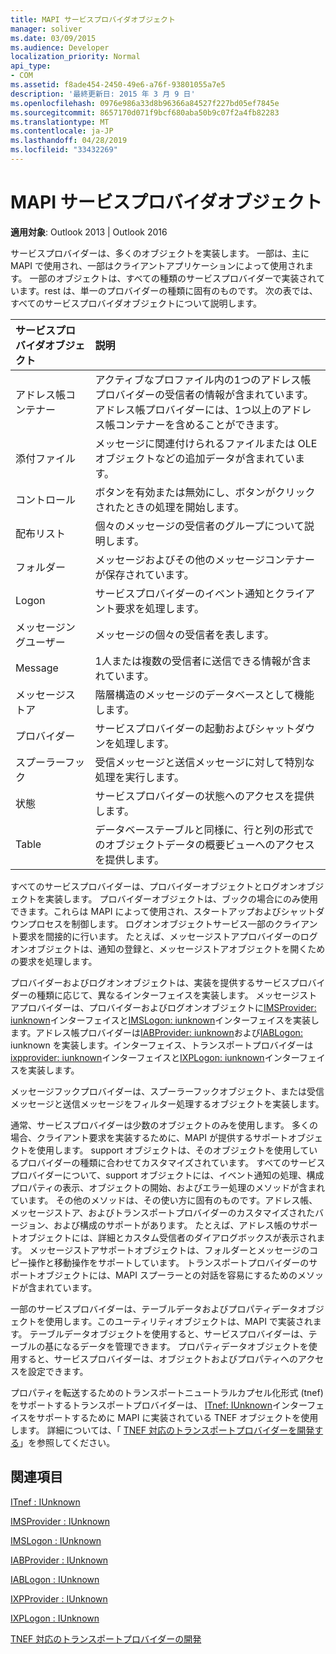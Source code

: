 ```yaml
---
title: MAPI サービスプロバイダオブジェクト
manager: soliver
ms.date: 03/09/2015
ms.audience: Developer
localization_priority: Normal
api_type:
- COM
ms.assetid: f8ade454-2450-49e6-a76f-93801055a7e5
description: '最終更新日: 2015 年 3 月 9 日'
ms.openlocfilehash: 0976e986a33d8b96366a84527f227bd05ef7845e
ms.sourcegitcommit: 8657170d071f9bcf680aba50b9c07f2a4fb82283
ms.translationtype: MT
ms.contentlocale: ja-JP
ms.lasthandoff: 04/28/2019
ms.locfileid: "33432269"
---
```

# <a name="mapi-service-provider-objects"></a>MAPI サービスプロバイダオブジェクト

  
  
**適用対象**: Outlook 2013 | Outlook 2016 
  
サービスプロバイダーは、多くのオブジェクトを実装します。 一部は、主に MAPI で使用され、一部はクライアントアプリケーションによって使用されます。 一部のオブジェクトは、すべての種類のサービスプロバイダーで実装されています。rest は、単一のプロバイダーの種類に固有のものです。 次の表では、すべてのサービスプロバイダオブジェクトについて説明します。
  
|**サービスプロバイダオブジェクト**|**説明**|
|:-----|:-----|
|アドレス帳コンテナー  <br/> |アクティブなプロファイル内の1つのアドレス帳プロバイダーの受信者の情報が含まれています。アドレス帳プロバイダーには、1つ以上のアドレス帳コンテナーを含めることができます。  <br/> |
|添付ファイル  <br/> |メッセージに関連付けられるファイルまたは OLE オブジェクトなどの追加データが含まれています。  <br/> |
|コントロール  <br/> |ボタンを有効または無効にし、ボタンがクリックされたときの処理を開始します。  <br/> |
|配布リスト  <br/> |個々のメッセージの受信者のグループについて説明します。  <br/> |
|フォルダー  <br/> |メッセージおよびその他のメッセージコンテナーが保存されています。  <br/> |
|Logon  <br/> |サービスプロバイダーのイベント通知とクライアント要求を処理します。  <br/> |
|メッセージングユーザー  <br/> |メッセージの個々の受信者を表します。  <br/> |
|Message  <br/> |1人または複数の受信者に送信できる情報が含まれています。  <br/> |
|メッセージストア  <br/> |階層構造のメッセージのデータベースとして機能します。  <br/> |
|プロバイダー  <br/> |サービスプロバイダーの起動およびシャットダウンを処理します。  <br/> |
|スプーラーフック  <br/> |受信メッセージと送信メッセージに対して特別な処理を実行します。  <br/> |
|状態  <br/> |サービスプロバイダーの状態へのアクセスを提供します。  <br/> |
|Table  <br/> |データベーステーブルと同様に、行と列の形式でのオブジェクトデータの概要ビューへのアクセスを提供します。  <br/> |
   
すべてのサービスプロバイダーは、プロバイダーオブジェクトとログオンオブジェクトを実装します。 プロバイダーオブジェクトは、ブックの場合にのみ使用できます。これらは MAPI によって使用され、スタートアップおよびシャットダウンプロセスを制御します。 ログオンオブジェクトサービス一部のクライアント要求を間接的に行います。 たとえば、メッセージストアプロバイダーのログオンオブジェクトは、通知の登録と、メッセージストアオブジェクトを開くための要求を処理します。 
  
プロバイダーおよびログオンオブジェクトは、実装を提供するサービスプロバイダーの種類に応じて、異なるインターフェイスを実装します。 メッセージストアプロバイダーは、プロバイダーおよびログオンオブジェクトに[IMSProvider: iunknown](imsprovideriunknown.md)インターフェイスと[IMSLogon: iunknown](imslogoniunknown.md)インターフェイスを実装します。アドレス帳プロバイダーは[IABProvider: iunknown](iabprovideriunknown.md)および[IABLogon:](iablogoniunknown.md) iunknown を実装します。インターフェイス、トランスポートプロバイダーは[ixpprovider: iunknown](ixpprovideriunknown.md)インターフェイスと[IXPLogon: iunknown](ixplogoniunknown.md)インターフェイスを実装します。 
  
メッセージフックプロバイダーは、スプーラーフックオブジェクト、または受信メッセージと送信メッセージをフィルター処理するオブジェクトを実装します。
  
通常、サービスプロバイダーは少数のオブジェクトのみを使用します。 多くの場合、クライアント要求を実装するために、MAPI が提供するサポートオブジェクトを使用します。 support オブジェクトは、そのオブジェクトを使用しているプロバイダーの種類に合わせてカスタマイズされています。 すべてのサービスプロバイダーについて、support オブジェクトには、イベント通知の処理、構成プロパティの表示、オブジェクトの開始、およびエラー処理のメソッドが含まれています。 その他のメソッドは、その使い方に固有のものです。アドレス帳、メッセージストア、およびトランスポートプロバイダーのカスタマイズされたバージョン、および構成のサポートがあります。 たとえば、アドレス帳のサポートオブジェクトには、詳細とカスタム受信者のダイアログボックスが表示されます。 メッセージストアサポートオブジェクトは、フォルダーとメッセージのコピー操作と移動操作をサポートしています。 トランスポートプロバイダーのサポートオブジェクトには、MAPI スプーラーとの対話を容易にするためのメソッドが含まれています。 
  
一部のサービスプロバイダーは、テーブルデータおよびプロパティデータオブジェクトを使用します。このユーティリティオブジェクトは、MAPI で実装されます。 テーブルデータオブジェクトを使用すると、サービスプロバイダーは、テーブルの基になるデータを管理できます。 プロパティデータオブジェクトを使用すると、サービスプロバイダーは、オブジェクトおよびプロパティへのアクセスを設定できます。 
  
プロパティを転送するためのトランスポートニュートラルカプセル化形式 (tnef) をサポートするトランスポートプロバイダーは、 [ITnef: IUnknown](itnefiunknown.md)インターフェイスをサポートするために MAPI に実装されている TNEF オブジェクトを使用します。 詳細については、「 [TNEF 対応のトランスポートプロバイダーを開発する](developing-a-tnef-enabled-transport-provider.md)」を参照してください。 
  
## <a name="see-also"></a>関連項目



[ITnef : IUnknown](itnefiunknown.md)
  
[IMSProvider : IUnknown](imsprovideriunknown.md)
  
[IMSLogon : IUnknown](imslogoniunknown.md)
  
[IABProvider : IUnknown](iabprovideriunknown.md)
  
[IABLogon : IUnknown](iablogoniunknown.md)
  
[IXPProvider : IUnknown](ixpprovideriunknown.md)
  
[IXPLogon : IUnknown](ixplogoniunknown.md)


[TNEF 対応のトランスポートプロバイダーの開発](developing-a-tnef-enabled-transport-provider.md)

